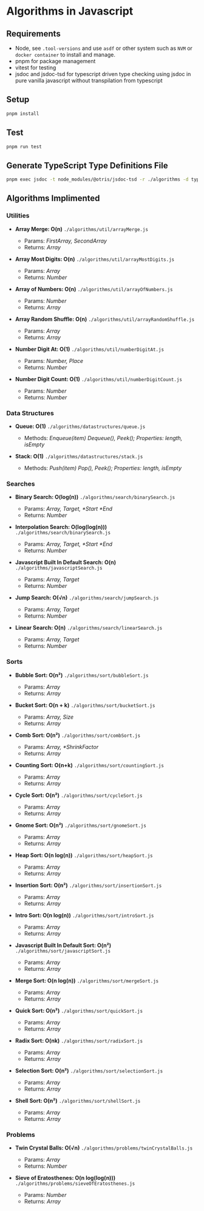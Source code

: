 # Algorithms in Javascript

## Requirements
* Node, see `.tool-versions` and use `asdf` or other system such as `NVM` or `docker container` to install and manage.
* pnpm for package management
* vitest for testing
* jsdoc and jsdoc-tsd for typescript driven type checking using jsdoc in pure vanilla javascript without transpilation from typescript

## Setup
```zsh
pnpm install
```

## Test
```zsh
pnpm run test
```

## Generate TypeScript Type Definitions File
```zsh
pnpm exec jsdoc -t node_modules/@otris/jsdoc-tsd -r ./algorithms -d types.d.ts
```

## Algorithms Implimented

### Utilities

* **Array Merge: O(n)** `./algorithms/util/arrayMerge.js`
	
	- Params: _FirstArray, SecondArray_
	- Returns: _Array_

* **Array Most Digits: O(n)** `./algorithms/util/arrayMostDigits.js`
	
	- Params: _Array_
	- Returns: _Number_

* **Array of Numbers: O(n)** `./algorithms/util/arrayOfNumbers.js`
	
	- Params: _Number_
	- Returns: _Array_

* **Array Random Shuffle: O(n)** `./algorithms/util/arrayRandomShuffle.js`
	
	- Params: _Array_
	- Returns: _Array_

* **Number Digit At: O(1)** `./algorithms/util/numberDigitAt.js`
	
	- Params: _Number, Place_
	- Returns: _Number_

* **Number Digit Count: O(1)** `./algorithms/util/numberDigitCount.js`
	
	- Params: _Number_
	- Returns: _Number_

### Data Structures

* **Queue: O(1)** `./algorithms/datastructures/queue.js`
	
	- Methods: _Enqueue(item) Dequeue(), Peek(); Properties: length, isEmpty_

* **Stack: O(1)** `./algorithms/datastructures/stack.js`
	
	- Methods: _Push(item) Pop(), Peek(); Properties: length, isEmpty_

### Searches

* **Binary Search: O(log(n))** `./algorithms/search/binarySearch.js`
	
	- Params: _Array, Target, *Start *End_
	- Returns: _Number_

* **Interpolation Search: O(log(log(n)))** `./algorithms/search/binarySearch.js`
	
	- Params: _Array, Target, *Start *End_
	- Returns: _Number_

* **Javascript Built In Default Search: O(n)** `./algorithms/javascriptSearch.js`
	
	- Params: _Array, Target_
	- Returns: _Number_

* **Jump Search: O(√n)** `./algorithms/search/jumpSearch.js`
	
	- Params: _Array, Target_
	- Returns: _Number_

* **Linear Search: O(n)** `./algorithms/search/linearSearch.js`
	
	- Params: _Array, Target_
	- Returns: _Number_

### Sorts

* **Bubble Sort: O(n²)** `./algorithms/sort/bubbleSort.js`
	
	- Params: _Array_
	- Returns: _Array_

* **Bucket Sort: O(n + k)** `./algorithms/sort/bucketSort.js`
	
	- Params: _Array, Size_
	- Returns: _Array_

* **Comb Sort: O(n²)** `./algorithms/sort/combSort.js`
	
	- Params: _Array, *ShrinkFactor_
	- Returns: _Array_

* **Counting Sort: O(n+k)** `./algorithms/sort/countingSort.js`
	
	- Params: _Array_
	- Returns: _Array_

* **Cycle Sort: O(n²)** `./algorithms/sort/cycleSort.js`
	
	- Params: _Array_
	- Returns: _Array_

* **Gnome Sort: O(n²)** `./algorithms/sort/gnomeSort.js`
	
	- Params: _Array_
	- Returns: _Array_

* **Heap Sort: O(n log(n))** `./algorithms/sort/heapSort.js`
	
	- Params: _Array_
	- Returns: _Array_

* **Insertion Sort: O(n²)** `./algorithms/sort/insertionSort.js`
	
	- Params: _Array_
	- Returns: _Array_

* **Intro Sort: O(n log(n))** `./algorithms/sort/introSort.js`
	
	- Params: _Array_
	- Returns: _Array_

* **Javascript Built In Default Sort: O(n²)** `./algorithms/sort/javascriptSort.js`
	
	- Params: _Array_
	- Returns: _Array_

* **Merge Sort: O(n log(n))** `./algorithms/sort/mergeSort.js`
	
	- Params: _Array_
	- Returns: _Array_

* **Quick Sort: O(n²)** `./algorithms/sort/quickSort.js`
	
	- Params: _Array_
	- Returns: _Array_

* **Radix Sort: O(nk)** `./algorithms/sort/radixSort.js`
	
	- Params: _Array_
	- Returns: _Array_

* **Selection Sort: O(n²)** `./algorithms/sort/selectionSort.js`
	
	- Params: _Array_
	- Returns: _Array_

* **Shell Sort: O(n²)** `./algorithms/sort/shellSort.js`
	
	- Params: _Array_
	- Returns: _Array_

### Problems

* **Twin Crystal Balls: O(√n)** `./algorithms/problems/twinCrystalBalls.js`
	
	- Params: _Array_
	- Returns: _Number_

* **Sieve of Eratosthenes: O(n log(log(n)))** `./algorithms/problems/sieveOfEratosthenes.js`
	
	- Params: _Number_
	- Returns: _Array_